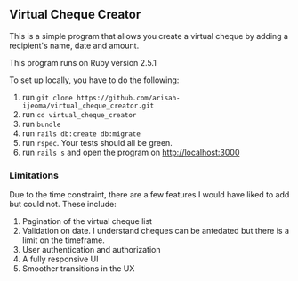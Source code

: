 ## Virtual Cheque Creator

This is a simple program that allows you create a virtual cheque by adding a recipient's name, date and amount.

This program runs on Ruby version 2.5.1

To set up locally, you have to do the following:

1. run `git clone https://github.com/arisah-ijeoma/virtual_cheque_creator.git`
2. run `cd virtual_cheque_creator`
1. run `bundle`
1. run `rails db:create db:migrate`
1. run `rspec`. Your tests should all be green.
1. run `rails s` and open the program on [http://localhost:3000](http://localhost:3000)

### Limitations

Due to the time constraint, there are a few features I would have liked to add but could not. These include:

1. Pagination of the virtual cheque list
1. Validation on date. I understand cheques can be antedated but there is a limit on the timeframe.
1. User authentication and authorization
1. A fully responsive UI
1. Smoother transitions in the UX
